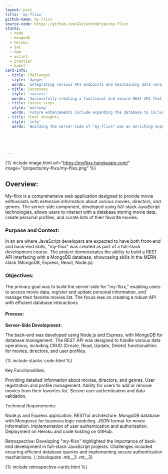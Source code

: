 ```yaml
---
layout: post
title: 'my-flixx'
github-name: my-flixx
source-code: https://github.com/AlejandroBryan/my-flixx
stacks:
  - node
  - mongodb
  - heroku
  - jwt
  - npm 
  - eslint
  - prettier
  - babel
card-info:
 - title: Challenges
   style: 'danger'
   words: 'Integrating various API endpoints and maintaining data consistency across user interactions were significant challenges, requiring careful planning and testing.'
 - title: Successes
   style: 'success'
   words: 'Successfully creating a functional and secure REST API that interacts seamlessly with the MongoDB database was a major accomplishment, demonstrating proficiency in server-side development.'
 - title: future steps
   style: 'warning'
   words: 'Future enhancements include expanding the database to include more diverse movie genres and incorporating additional user features like movie ratings and reviews.'
 - title: final thoughts
   style: 'info'
   words: 'Building the server-side of "my-flixx" was an enriching experience that solidified full-stack development skills, particularly in creating and managing APIs and databases.' 




  
---
```


{% 
include image.html url="https://myflixx.herokuapp.com/" image="/projects/my-flixx/my-flixx.png" %}

## Overview:
My-flixx is a comprehensive web application designed to provide movie enthusiasts with extensive information about various movies, directors, and genres. The server-side component, developed using full-stack JavaScript technologies, allows users to interact with a database storing movie data, create personal profiles, and curate lists of their favorite movies.

### Purpose and Context:
In an era where JavaScript developers are expected to have both front-end and back-end skills, "my-flixx" was created as part of a full-stack development course. The project demonstrates the ability to build a REST API interfacing with a MongoDB database, showcasing skills in the MERN stack (MongoDB, Express, React, Node.js).

### Objectives:
The primary goal was to build the server-side for "my-flixx," enabling users to access movie data, register and update personal information, and manage their favorite movies list. The focus was on creating a robust API with efficient database interactions.

#### Process:

**Server-Side Development:**

The back-end was developed using Node.js and Express, with MongoDB for database management. The REST API was designed to handle various data operations, including CRUD (Create, Read, Update, Delete) functionalities for movies, directors, and user profiles.

{% include stacks-code.html %}

Key Functionalities:

Providing detailed information about movies, directors, and genres.
User registration and profile management.
Ability for users to add or remove movies from their favorites list.
Secure user authentication and data validation.

Technical Requirements:

Node.js and Express application.
RESTful architecture.
MongoDB database with Mongoose for business logic modeling.
JSON format for movie information.
Implementation of user authentication and authorization.
Deployment on Heroku and code hosting on GitHub.


Retrospective:
Developing "my-flixx" highlighted the importance of back-end development in full-stack JavaScript projects. Challenges included ensuring efficient database queries and implementing secure authentication mechanisms.
{:.blockquote .mb__3 .mt__3}

{% include retrospective-cards.html %}

